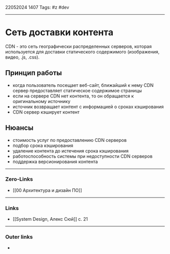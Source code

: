 22052024 1407
Tags: #z #dev

---
# Сеть доставки контента

CDN - это сеть географически распределенных серверов, которая используется для доставки статического содержимого (изображения, видео, .js, .css).

## Принцип работы

- когда пользователь посещает веб-сайт, ближайший к нему CDN сервер предоставляет статическое содержимое страницы
- если на сервере CDN нет контента, то он обращается к оригинальному источнику
- источник возвращает контент с информацией о сроках кэширования
- CDN сервер кэширует контент

## Нюансы

- стоимость услуг по предоставлению CDN серверов
- подбор срока кэширования
- удаление контента до истечения срока кэширования
- работоспособность системы при недоступности CDN серверов
- поддержка версионирования контента

---
### Zero-Links
- [[00 Архитектура и дизайн ПО]]

---
### Links
- [[System Design, Алекс Сюй]] с. 21

---
### Outer links
- 